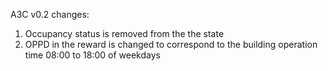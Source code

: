 A3C v0.2 changes:
1) Occupancy status is removed from the the state
2) OPPD in the reward is changed to correspond to the building operation time
   08:00 to 18:00 of weekdays
   